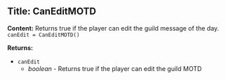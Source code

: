## Title: CanEditMOTD

**Content:**
Returns true if the player can edit the guild message of the day.
`canEdit = CanEditMOTD()`

**Returns:**
- `canEdit`
  - *boolean* - Returns true if the player can edit the guild MOTD
